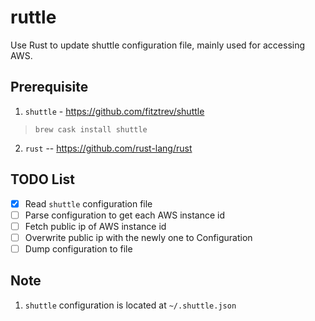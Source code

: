 # ruttle

Use Rust to update shuttle configuration file, mainly used for accessing AWS.

## Prerequisite

1. `shuttle` - <https://github.com/fitztrev/shuttle>
> `brew cask install shuttle`

2. `rust` -- <https://github.com/rust-lang/rust>

## TODO List

- [x] Read `shuttle` configuration file
- [ ] Parse configuration to get each AWS instance id
- [ ] Fetch public ip of AWS instance id
- [ ] Overwrite public ip with the newly one to Configuration
- [ ] Dump configuration to file

## Note

1. `shuttle` configuration is located at `~/.shuttle.json`